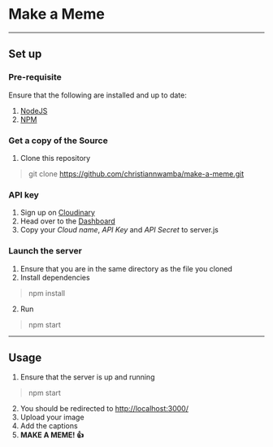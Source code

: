 # Make a Meme

--- 

## Set up

### Pre-requisite

Ensure that the following are installed and up to date:
1. [NodeJS](https://nodejs.org)
2. [NPM](https://www.npmjs.com/)

### Get a copy of the Source

1. Clone this repository
> git clone https://github.com/christiannwamba/make-a-meme.git

### API key

1. Sign up on [Cloudinary](https://cloudinary.com/users/register/free)
2. Head over to the [Dashboard](https://cloudinary.com/console)
3. Copy your _Cloud name_, _API Key_ and _API Secret_ to server.js
<!-- //TODO: Code up -->

### Launch the server

1. Ensure that you are in the same directory as the file you cloned
2. Install dependencies
> npm install
2. Run
> npm start

--- 

## Usage

1. Ensure that the server is up and running
> npm start
2. You should be redirected to [http://localhost:3000/](http://localhost:3000/)
3. Upload your image
4. Add the captions
5. **MAKE A MEME! :+1:**

